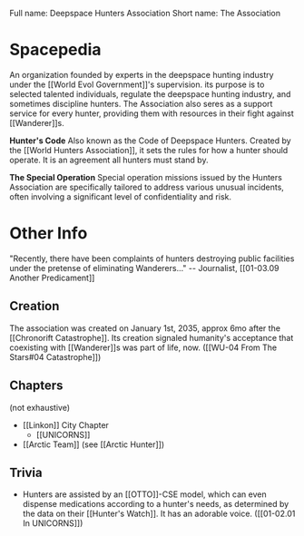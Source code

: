 Full name: Deepspace Hunters Association
Short name: The Association

# Spacepedia
An organization founded by experts in the deepspace hunting industry under the [[World Evol Government]]'s supervision. its purpose is to selected talented individuals, regulate the deepspace hunting industry, and sometimes discipline hunters. The Association also seres as a support service for every hunter, providing them with resources in their fight against [[Wanderer]]s.

**Hunter's Code**
Also known as the Code of Deepspace Hunters. Created by the [[World Hunters Association]], it sets the rules for how a hunter should operate. It is an agreement all hunters must stand by.

**The Special Operation**
Special operation missions issued by the Hunters Association are specifically tailored to address various unusual incidents, often involving a significant level of confidentiality and risk.

# Other Info

"Recently, there have been complaints of hunters destroying public facilities under the pretense of eliminating Wanderers..." -- Journalist, [[01-03.09 Another Predicament]]

## Creation
The association was created on January 1st, 2035, approx 6mo after the [[Chronorift Catastrophe]]. Its creation signaled humanity's acceptance that coexisting with [[Wanderer]]s was part of life, now. ([[WU-04 From The Stars#04 Catastrophe]])

## Chapters 
(not exhaustive)
* [[Linkon]] City Chapter
	* [[UNICORNS]]
* [[Arctic Team]] (see [[Arctic Hunter]])

## Trivia
* Hunters are assisted by an [[OTTO]]-CSE model, which can even dispense medications according to a hunter's needs, as determined by the data on their [[Hunter's Watch]]. It has an adorable voice. ([[01-02.01 In UNICORNS]])